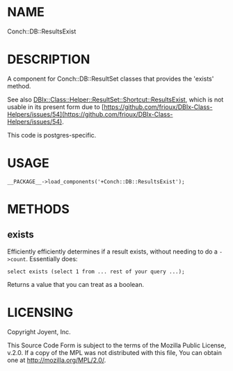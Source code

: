 # NAME

Conch::DB::ResultsExist

# DESCRIPTION

A component for Conch::DB::ResultSet classes that provides the 'exists' method.

See also [DBIx::Class::Helper::ResultSet::Shortcut::ResultsExist](https://metacpan.org/pod/DBIx::Class::Helper::ResultSet::Shortcut::ResultsExist), which is not usable in its
present form due to [https://github.com/frioux/DBIx-Class-Helpers/issues/54](https://github.com/frioux/DBIx-Class-Helpers/issues/54).

This code is postgres-specific.

# USAGE

```
__PACKAGE__->load_components('+Conch::DB::ResultsExist');
```

# METHODS

## exists

Efficiently efficiently determines if a result exists, without needing to do a `->count`.
Essentially does:

```
select exists (select 1 from ... rest of your query ...);
```

Returns a value that you can treat as a boolean.

# LICENSING

Copyright Joyent, Inc.

This Source Code Form is subject to the terms of the Mozilla Public License,
v.2.0. If a copy of the MPL was not distributed with this file, You can obtain
one at http://mozilla.org/MPL/2.0/.
